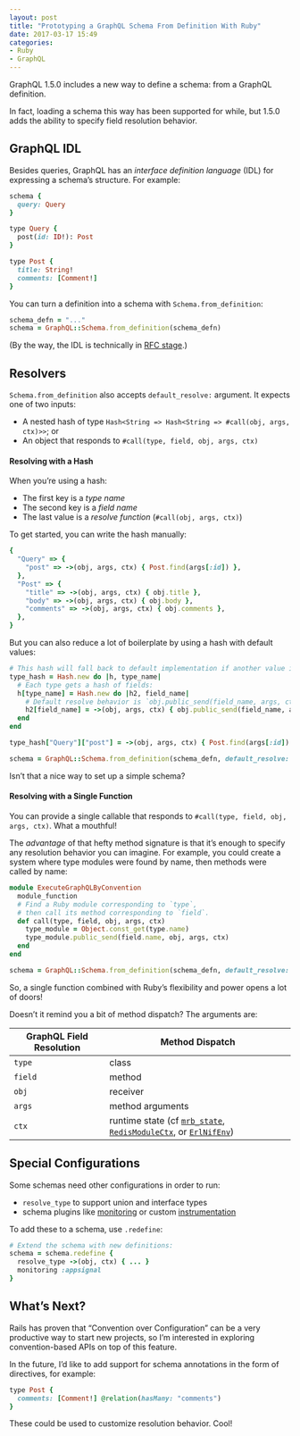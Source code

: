 ```yaml
---
layout: post
title: "Prototyping a GraphQL Schema From Definition With Ruby"
date: 2017-03-17 15:49
categories:
- Ruby
- GraphQL
---
```


GraphQL 1.5.0 includes a new way to define a schema: from a GraphQL definition.

<!-- more -->

In fact, loading a schema this way has been supported for while, but 1.5.0 adds the ability to specify field resolution behavior.

## GraphQL IDL

Besides queries, GraphQL has an _interface definition language_ (IDL) for expressing a schema’s structure. For example:

```ruby
schema {
  query: Query
}

type Query {
  post(id: ID!): Post
}

type Post {
  title: String!
  comments: [Comment!]
}
```

You can turn a definition into a schema with `Schema.from_definition`:

```ruby
schema_defn = "..."
schema = GraphQL::Schema.from_definition(schema_defn)
```

(By the way, the IDL is technically in [RFC stage](https://github.com/facebook/graphql/pull/90).)

## Resolvers

`Schema.from_definition` also accepts `default_resolve:` argument. It expects one of two inputs:

- A nested hash of type `Hash<String => Hash<String => #call(obj, args, ctx)>>`; or
- An object that responds to `#call(type, field, obj, args, ctx)`

#### Resolving with a Hash

When you’re using a hash:

- The first key is a _type name_
- The second key is a _field name_
- The last value is a _resolve function_ (`#call(obj, args, ctx)`)

To get started, you can write the hash manually:

```ruby
{
  "Query" => {
    "post" => ->(obj, args, ctx) { Post.find(args[:id]) },
  },
  "Post" => {
    "title" => ->(obj, args, ctx) { obj.title },
    "body" => ->(obj, args, ctx) { obj.body },
    "comments" => ->(obj, args, ctx) { obj.comments },
  },
}
```

But you can also reduce a lot of boilerplate by using a hash with default values:

```ruby
# This hash will fall back to default implementation if another value isn't provided:
type_hash = Hash.new do |h, type_name|
  # Each type gets a hash of fields:
  h[type_name] = Hash.new do |h2, field_name|
    # Default resolve behavior is `obj.public_send(field_name, args, ctx)`
    h2[field_name] = ->(obj, args, ctx) { obj.public_send(field_name, args, ctx) }
  end
end

type_hash["Query"]["post"] = ->(obj, args, ctx) { Post.find(args[:id]) }

schema = GraphQL::Schema.from_definition(schema_defn, default_resolve: type_hash)
```

Isn’t that a nice way to set up a simple schema?

#### Resolving with a Single Function

You can provide a single callable that responds to `#call(type, field, obj, args, ctx)`. What a mouthful!

The _advantage_ of that hefty method signature is that it’s enough to specify any resolution behavior you can imagine. For example, you could create a system where type modules were found by name, then methods were called by name:

```ruby
module ExecuteGraphQLByConvention
  module_function
  # Find a Ruby module corresponding to `type`,
  # then call its method corresponding to `field`.
  def call(type, field, obj, args, ctx)
    type_module = Object.const_get(type.name)
    type_module.public_send(field.name, obj, args, ctx)
  end
end

schema = GraphQL::Schema.from_definition(schema_defn, default_resolve: ExecuteGraphQLByConvention)
```

So, a single function combined with Ruby’s flexibility and power opens a lot of doors!

Doesn’t it remind you a bit of method dispatch? The arguments are:

GraphQL Field Resolution | Method Dispatch
-------|--------
`type` | class
`field` | method
`obj` | receiver
`args` | method arguments
`ctx` | runtime state (cf [`mrb_state`](https://github.com/mruby/mruby/blob/master/include/mruby.h#L257), [`RedisModuleCtx`](https://github.com/antirez/redis/blob/unstable/src/modules/INTRO.md), or [`ErlNifEnv`](http://erlang.org/doc/tutorial/nif.html))


## Special Configurations

Some schemas need other configurations in order to run:

- `resolve_type` to support union and interface types
- schema plugins like [monitoring](https://rmosolgo.github.io/graphql-ruby/pro/monitoring) or custom [instrumentation](https://rmosolgo.github.io/graphql-ruby/schema/instrumentation)

To add these to a schema, use `.redefine`:
```ruby
# Extend the schema with new definitions:
schema = schema.redefine {
  resolve_type ->(obj, ctx) { ... }
  monitoring :appsignal
}
```

## What’s Next?

Rails has proven that “Convention over Configuration” can be a very productive way to start new projects, so I’m interested in exploring convention-based APIs on top of this feature.

In the future, I’d like to add support for schema annotations in the form of directives, for example:

```ruby
type Post {
  comments: [Comment!] @relation(hasMany: "comments")
}
```


These could be used to customize resolution behavior. Cool!
